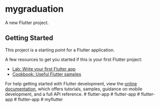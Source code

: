 # mygraduation

A new Flutter project.

## Getting Started

This project is a starting point for a Flutter application.

A few resources to get you started if this is your first Flutter project:

- [Lab: Write your first Flutter app](https://docs.flutter.dev/get-started/codelab)
- [Cookbook: Useful Flutter samples](https://docs.flutter.dev/cookbook)

For help getting started with Flutter development, view the
[online documentation](https://docs.flutter.dev/), which offers tutorials,
samples, guidance on mobile development, and a full API reference.
#   f l u t t e r - a p p  
 #   f l u t t e r - a p p  
 #   f l u t t e r - a p p  
 #   f l u t t e r - a p p  
 #   m y f l u t t e r  
 